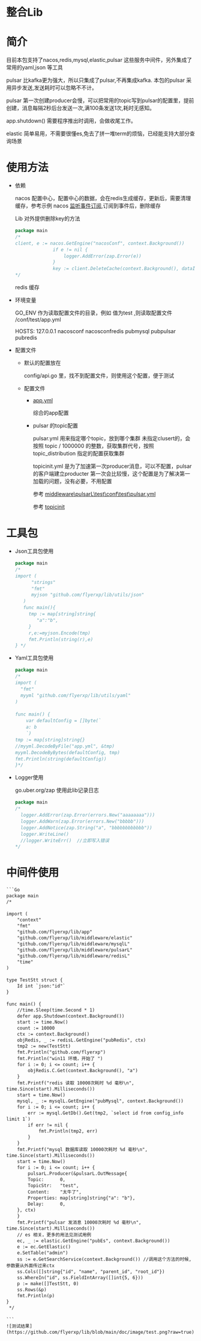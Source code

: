 # 整合Lib

简介
===
目前本包支持了nacos,redis,mysql,elastic,pulsar 这些服务中间件，另外集成了常用的yaml,json 等工具

pulsar 比kafka更为强大，所以只集成了pulsar,不再集成kafka. 本包的pulsar 采用异步发送,发送耗时可以忽略不不计。

pulsar 第一次创建producer会慢，可以把常用的topic写到pulsar的配置里，提前创建，消息每隔2秒后台发送一次,满100条发送1次,耗时无感知。

app.shutdown() 需要程序推出时调用，会做收尾工作。

elastic 简单易用，不需要很懂es,免去了拼一堆term的烦恼，已经能支持大部分查询场景

使用方法
===
* 依赖
  
  nacos 配置中心，配置中心的数据，会在redis生成缓存，更新后，需要清理缓存，参考示例 nacos [监听事件订阅](https://github.com/nacos-group/nacos-sdk-go/blob/master/README_CN.md),订阅到事件后，删除缓存
  
  Lib 对外提供删除key的方法
 
  ```Go
  package main
  /*
  client, e := nacos.GetEngine("nacosConf", context.Background())
				if e != nil {
					logger.AddError(zap.Error(e))
				}
				key := client.DeleteCache(context.Background(), dataId, group, syncConf.Ns)
  */
  ```

  redis 缓存
  

* 环境变量

  GO_ENV 作为读取配置文件的目录，例如 值为test ,则读取配置文件 /conf/test/app.yml

  HOSTS:  127.0.0.1 nacosconf nacosconfredis pubmysql pubpulsar pubredis

* 配置文件
    * 默认的配置放在

      config/api.go 里，找不到配置文件，则使用这个配置，便于测试
    * 配置文件
        * [app.yml](https://github.com/flyerxp/lib/blob/main/config/test/conf/test/app.yml)

          综合的app配置
        * pulsar 的topic配置

          pulsar.yml 用来指定哪个topic，放到哪个集群 未指定clusert的，会按照 topic / 1000000 的整数，获取集群代号，按照topic_distribution 指定的配置获取集群

          topicinit.yml 是为了加速第一次producer消息，可以不配置，pulsar 的客户端建立producter 第一次会比较慢，这个配置是为了解决第一加载的问题，没有必要，不用配置

          参考 [middleware\pulsarL\test\conf\test\pulsar.yml](https://github.com/flyerxp/lib/blob/main/middleware/pulsarL/test/conf/test/pulsar.yml)
          
          参考 [topicinit](https://github.com/flyerxp/lib/blob/main/middleware/pulsarL/test/conf/test/topicinit.yml)

工具包
===
* Json工具包使用
  ```Go
  package main
  /*
  import (
        "strings"	     
        "fmt"
        myjson "github.com/flyerxp/lib/utils/json"
     )
     func main(){
       tmp := map[string]string{
          "a":"b",
       }
       r,e:=myjson.Encode(tmp)
       fmt.Println(string(r),e)
  } */
  ```
* Yaml工具包使用

  ```Go
  package main
  /*
  import (
    "fmt"
    myyml "github.com/flyerxp/lib/utils/yaml"
  )  

  func main() {
      var defaultConfig = []byte(`
      a: b
      `)
  tmp := map[string]string{}
  //myyml.DecodeByFile("app.yml", &tmp)
  myyml.DecodeByBytes(defaultConfig, tmp)
  fmt.Println(string(defaultConfig))
  }*/
  ```
* Logger使用

  go.uber.org/zap 使用此lib记录日志

  ```Go
  package main
  /*
  	logger.AddError(zap.Error(errors.New("aaaaaaaa")))
	logger.AddWarn(zap.Error(errors.New("bbbbb")))
	logger.AddNotice(zap.String("a", "bbbbbbbbbbbb"))
	logger.WriteLine()
	//logger.WriteErr()  //立即写入错误
  */
  ```

中间件使用
===
    ```Go
    package main
    /*

    import (
        "context"
        "fmt"
        "github.com/flyerxp/lib/app"
        "github.com/flyerxp/lib/middleware/elastic"
        "github.com/flyerxp/lib/middleware/mysqlL"
        "github.com/flyerxp/lib/middleware/pulsarL"
        "github.com/flyerxp/lib/middleware/redisL"
        "time"
    )
    
    type TestStt struct {
        Id int `json:"id"`
    }
    
    func main() {
        //time.Sleep(time.Second * 1)
        defer app.Shutdown(context.Background())
        start := time.Now()
        count := 10000
        ctx := context.Background()
        objRedis, _ := redisL.GetEngine("pubRedis", ctx)
        tmp2 := new(TestStt)
        fmt.Println("github.com/flyerxp")
        fmt.Println("win11 环境，开始了 ")
        for i := 0; i <= count; i++ {
            objRedis.C.Get(context.Background(), "a")
        }
        fmt.Printf("redis 读取 10000次耗时 %d 毫秒\n", time.Since(start).Milliseconds())
        start = time.Now()
        mysql, _ := mysqlL.GetEngine("pubMysql", context.Background())
        for i := 0; i <= count; i++ {
            err := mysql.GetDb().Get(tmp2, `select id from config_info limit 1`)
            if err != nil {
                fmt.Println(tmp2, err)
            }
        }
        fmt.Printf("mysql 数据库读取 10000次耗时 %d 毫秒\n", time.Since(start).Milliseconds())
        start = time.Now()
        for i := 0; i <= count; i++ {
            pulsarL.Producer(&pulsarL.OutMessage{
            Topic:      0,
            TopicStr:   "test",
            Content:    "太牛了",
            Properties: map[string]string{"a": "b"},
            Delay:      0,
        }, ctx)
        }
        fmt.Printf("pulsar 发消息 10000次耗时 %d 毫秒\n", time.Since(start).Milliseconds())
        // es 相关，更多的用法见测试用例
        ec, _ := elastic.GetEngine("pubEs", context.Background())
        e := ec.GetElastic()
        e.SetTable("admin")
        ss := e.GetSearchService(context.Background()) //调用这个方法的时候,参数要从外面传过来ctx
        ss.Cols([]string{"id", "name", "parent_id", "root_id"})
        ss.WhereIn("id", ss.FieldIntArray([]int{5, 6}))
        p := make([]TestStt, 0)
        ss.Rows(&p)
        fmt.Println(p)
    }
     */

    ```
    ![测试结果](https://github.com/flyerxp/lib/blob/main/doc/image/test.png?raw=true)

  






